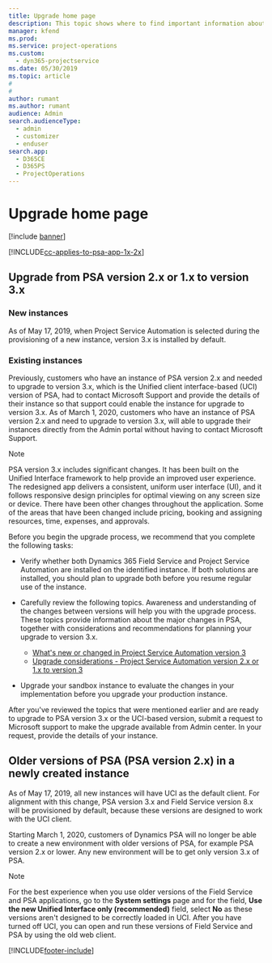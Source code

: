 ```yaml
---
title: Upgrade home page
description: This topic shows where to find important information about the new and changed features in Dynamics 365 Project Service Automation, and the process for upgrading to the newest version.
manager: kfend
ms.prod:
ms.service: project-operations
ms.custom: 
  - dyn365-projectservice
ms.date: 05/30/2019
ms.topic: article
#
#
author: rumant
ms.author: rumant
audience: Admin
search.audienceType: 
  - admin
  - customizer
  - enduser
search.app: 
  - D365CE
  - D365PS
  - ProjectOperations
---
```


# Upgrade home page

[!include [banner](../includes/psa-now-project-operations.md)]

[!INCLUDE[cc-applies-to-psa-app-1x-2x](../includes/cc-applies-to-psa-app-1x-2x.md)]

## Upgrade from PSA version 2.x or 1.x to version 3.x

### New instances

As of May 17, 2019, when Project Service Automation is selected during the provisioning of a new instance, version 3.x is installed by default.

### Existing instances

Previously, customers who have an instance of PSA version 2.x and needed to upgrade to version 3.x, which is the Unified client interface-based (UCI) version of PSA, had to contact Microsoft Support and provide the details of their instance so that support could enable the instance for upgrade to version 3.x. As of March 1, 2020, customers who have an instance of PSA version 2.x and need to upgrade to version 3.x, will able to upgrade their instances directly from the Admin portal without having to contact Microsoft Support.  

> [!NOTE]
> PSA version 3.x includes significant changes. It has been built on the Unified Interface framework to help provide an improved user experience. The redesigned app delivers a consistent, uniform user interface (UI), and it follows responsive design principles for optimal viewing on any screen size or device. There have been other changes throughout the application. Some of the areas that have been changed include pricing, booking and assigning resources, time, expenses, and approvals.

Before you begin the upgrade process, we recommend that you complete the following tasks:

- Verify whether both Dynamics 365 Field Service and Project Service Automation are installed on the identified instance. If both solutions are installed, you should plan to upgrade both before you resume regular use of the instance.
- Carefully review the following topics. Awareness and understanding of the changes between versions will help you with the upgrade process. These topics provide information about the major changes in PSA, together with considerations and recommendations for planning your upgrade to version 3.x.

    - [What's new or changed in Project Service Automation version 3](whats-new-changed-v3.md)
    - [Upgrade considerations - Project Service Automation version 2.x or 1.x to version 3](upgrade-v3.md)

- Upgrade your sandbox instance to evaluate the changes in your implementation before you upgrade your production instance.

After you've reviewed the topics that were mentioned earlier and are ready to upgrade to PSA version 3.x or the UCI-based version, submit a request to Microsoft support to make the upgrade available from Admin center. In your request, provide the details of your instance.

## Older versions of PSA (PSA version 2.x) in a newly created instance

As of May 17, 2019, all new instances will have UCI as the default client. For alignment with this change, PSA version 3.x and Field Service version 8.x will be provisioned by default, because these versions are designed to work with the UCI client.

Starting March 1, 2020, customers of Dynamics PSA will no longer be able to create a new environment with older versions of PSA, for example PSA version 2.x or lower. Any new environment will be to get only version 3.x of PSA.

> [!NOTE]
> For the best experience when you use older versions of the Field Service and PSA applications, go to the **System settings** page and for the field, **Use the new Unified Interface only (recommended)** field, select **No** as these versions aren't designed to be correctly loaded in UCI. After you have turned off UCI, you can open and run these versions of Field Service and PSA by using the old web client. 


[!INCLUDE[footer-include](../includes/footer-banner.md)]
